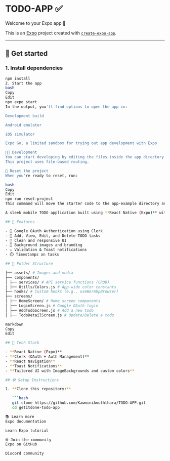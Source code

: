 # TODO-APP ✅

Welcome to your Expo app 👋

This is an [Expo](https://expo.dev) project created with [`create-expo-app`](https://www.npmjs.com/package/create-expo-app).

---

## 🚀 Get started

### 1. Install dependencies

```bash
npm install
2. Start the app
bash
Copy
Edit
npx expo start
In the output, you'll find options to open the app in:

Development build

Android emulator

iOS simulator

Expo Go, a limited sandbox for trying out app development with Expo

🧑‍💻 Development
You can start developing by editing the files inside the app directory.
This project uses file-based routing.

🧹 Reset the project
When you're ready to reset, run:

bash
Copy
Edit
npm run reset-project
This command will move the starter code to the app-example directory and create a blank app directory where you can start fresh.

A sleek mobile TODO application built using **React Native (Expo)** with **Clerk authentication**, allowing users to manage tasks efficiently with Google OAuth login.

## 🚀 Features

- 🔐 Google OAuth Authentication using Clerk
- 📝 Add, View, Edit, and Delete TODO tasks
- 📱 Clean and responsive UI
- 🌄 Background images and branding
- ⚠️ Validation & Toast notifications
- ⏱️ Timestamps on tasks

## 📁 Folder Structure

├── assets/ # Images and media
├── components/
│ ├── services/ # API service functions (CRUD)
│ ├── Utills/Colors.js # App-wide color constants
├── hooks/ # Custom hooks (e.g., useWarmUpBrowser)
├── screens/
│ ├── HomeScreen/ # Home screen components
│ ├── LoginScreen.js # Google OAuth login
│ ├── AddTodoScreen.js # Add a new todo
│ ├── TodoDetailScreen.js # Update/Delete a todo

markdown
Copy
Edit

## 🔧 Tech Stack

- **React Native (Expo)**
- **Clerk (OAuth + Auth Management)**
- **React Navigation**
- **Toast Notifications**
- **Tailored UI with ImageBackgrounds and custom colors**

## 🛠 Setup Instructions

1. **Clone this repository:**

   ```bash
   git clone https://github.com/KawminiAnuththara/TODO-APP.git
   cd getitdone-todo-app

📚 Learn more
Expo documentation

Learn Expo tutorial

🌐 Join the community
Expo on GitHub

Discord community